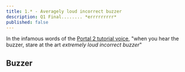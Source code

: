 ```yaml
---
title: 1.* - Averagely loud incorrect buzzer
description: Q1 Final........ *errrrrrrrr*
published: false
---
```


In the infamous words of the [Portal 2 tutorial voice](https://www.youtube.com/watch?v=vw_HozTyCvI), "when you hear the
buzzer, stare at the art *extremely loud incorrect buzzer*"

## Buzzer